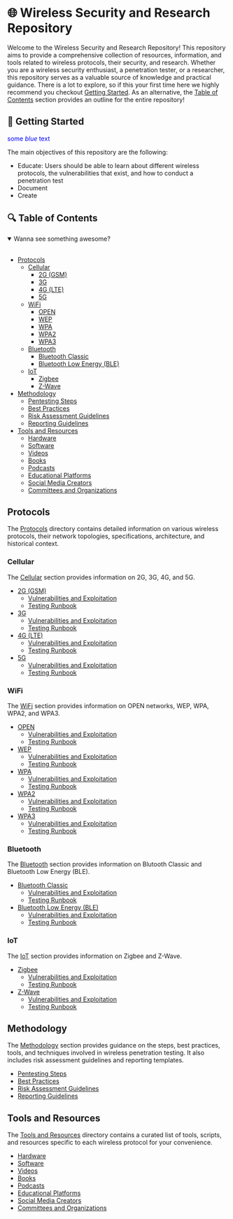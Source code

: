 # 🌐 Wireless Security and Research Repository 

Welcome to the Wireless Security and Research Repository! This repository aims to provide a comprehensive collection of resources, information, and tools related to wireless protocols, their security, and research. Whether you are a wireless security enthusiast, a penetration tester, or a researcher, this repository serves as a valuable source of knowledge and practical guidance. There is a lot to explore, so if this your first time here we highly recommend you checkout [Getting Started](#-getting-started). As an alternative, the [Table of Contents](#-table-of-contents) section provides an outline for the entire repository!

## 🚀 Getting Started
<span style="color:blue">some *blue* text</span>

The main objectives of this repository are the following:
- Educate: Users should be able to learn about different wireless protocols, the vulnerabilities that exist, and how to conduct a penetration test
- Document
- Create

## 🔍 Table of Contents

<details open="">
<summary>Wanna see something awesome?</summary>
<br>
</details>

- [Protocols](#protocols)
  - [Cellular](#cellular)
    - [2G (GSM)](#cellular)
    - [3G](#cellular)
    - [4G (LTE)](#cellular)
    - [5G](#cellular)
  - [WiFi](#wifi)
    - [OPEN](#wifi)
    - [WEP](#wifi)
    - [WPA](#wifi)
    - [WPA2](#wifi)
    - [WPA3](#wifi)
  - [Bluetooth](#bluetooth)
    - [Bluetooth Classic](#bluetooth)
    - [Bluetooth Low Energy (BLE)](#bluetooth)
  - [IoT](#IoT)
    - [Zigbee](#IoT)
    - [Z-Wave](#IoT)
- [Methodology](#methodology)
    - [Pentesting Steps](#methodology)
    - [Best Practices](#methodology)
    - [Risk Assessment Guidelines](#methodology)
    - [Reporting Guidelines](#methodology)
- [Tools and Resources](#tools-and-resources)
    - [Hardware](#tools-and-resources)
    - [Software](#tools-and-resources)
    - [Videos](#tools-and-resources)
    - [Books](#tools-and-resources)
    - [Podcasts](#tools-and-resources)
    - [Educational Platforms](#tools-and-resources)
    - [Social Media Creators](#tools-and-resources)
    - [Committees and Organizations](#tools-and-resources)

## Protocols

The [Protocols](Protocols/) directory contains detailed information on various wireless protocols, their network topologies, specifications, architecture, and historical context.

### Cellular

The [Cellular](Protocols/Cellular/) section provides information on 2G, 3G, 4G, and 5G.

- [2G (GSM)](Protocols/Cellular/2G/)
  - [Vulnerabilities and Exploitation](Protocols/Cellular/2G/Vulnerabilities_and_Exploitation.md)
  - [Testing Runbook](Protocols/Cellular/2G/Testing_Runbook.md)
- [3G](Protocols/Cellular/3G/)
  - [Vulnerabilities and Exploitation](Protocols/Cellular/3G/Vulnerabilities_and_Exploitation.md)
  - [Testing Runbook](Protocols/Cellular/3G/Testing_Runbook.md)
- [4G (LTE)](Protocols/Cellular/4G/)
  - [Vulnerabilities and Exploitation](Protocols/Cellular/4G/Vulnerabilities_and_Exploitation.md)
  - [Testing Runbook](Protocols/Cellular/4G/Testing_Runbook.md)
- [5G](Protocols/Cellular/5G/)
  - [Vulnerabilities and Exploitation](Protocols/Cellular/5G/Vulnerabilities_and_Exploitation.md)
  - [Testing Runbook](Protocols/Cellular/5G/Testing_Runbook.md)
    
### WiFi

The [WiFi](Protocols/WiFi/) section provides information on OPEN networks, WEP, WPA, WPA2, and WPA3.

- [OPEN](Protocols/WiFi/OPEN/)
  - [Vulnerabilities and Exploitation](Protocols/WiFi/OPEN/Vulnerabilities_and_Exploitation.md)
  - [Testing Runbook](Protocols/WiFi/OPEN/Testing_Runbook.md)
- [WEP](Protocols/WiFi/WEP/)
  - [Vulnerabilities and Exploitation](Protocols/WiFi/WEP/Vulnerabilities_and_Exploitation.md)
  - [Testing Runbook](Protocols/WiFi/WEP/Testing_Runbook.md)
- [WPA](Protocols/WiFi/WPA/)
  - [Vulnerabilities and Exploitation](Protocols/WiFi/WPA/Vulnerabilities_and_Exploitation.md)
  - [Testing Runbook](Protocols/WiFi/WPA/Testing_Runbook.md)
- [WPA2](Protocols/WiFi/WPA2/)
  - [Vulnerabilities and Exploitation](Protocols/WiFi/WPA2/Vulnerabilities_and_Exploitation.md)
  - [Testing Runbook](Protocols/WiFi/WPA2/Testing_Runbook.md)
- [WPA3](Protocols/WiFi/WPA3/)
  - [Vulnerabilities and Exploitation](Protocols/WiFi/WPA3/Vulnerabilities_and_Exploitation.md)
  - [Testing Runbook](Protocols/WiFi/WPA3/Testing_Runbook.md)
  
### Bluetooth

The [Bluetooth](Protocols/Bluetooth/) section provides information on Blutooth Classic and Bluetooth Low Energy (BLE).

- [Bluetooth Classic](Protocols/Bluetooth/Classic/)
  - [Vulnerabilities and Exploitation](Protocols/Bluetooth/Classic/Vulnerabilities_and_Exploitation.md)
  - [Testing Runbook](Protocols/Bluetooth/Classic/Testing_Runbook.md)
- [Bluetooth Low Energy (BLE)](Protocols/Bluetooth/BLE/)
  - [Vulnerabilities and Exploitation](Protocols/Bluetooth/BLE/Vulnerabilities_and_Exploitation.md)
  - [Testing Runbook](Protocols/Bluetooth/BLE/Testing_Runbook.md)

### IoT

The [IoT](Protocols/IoT/) section provides information on Zigbee and Z-Wave.

- [Zigbee](Protocols/IoT/Zigbee/)
  - [Vulnerabilities and Exploitation](Protocols/IoT/Zigbee/Vulnerabilities_and_Exploitation.md)
  - [Testing Runbook](Protocols/IoT/Zigbee/Testing_Runbook.md)
- [Z-Wave](Protocols/IoT/Z-Wave/)
  - [Vulnerabilities and Exploitation](Protocols/IoT/Z-Wave/Vulnerabilities_and_Exploitation.md)
  - [Testing Runbook](Protocols/IoT/Z-Wave/Testing_Runbook.md)

## Methodology

The [Methodology](Methodology/) section provides guidance on the steps, best practices, tools, and techniques involved in wireless penetration testing. It also includes risk assessment guidelines and reporting templates.

- [Pentesting Steps](Methodology/Pentesting_Steps.md)
- [Best Practices](Methodology/Best_Practices.md)
- [Risk Assessment Guidelines](Methodology/Risk_Assessment_Guidelines.md)
- [Reporting Guidelines](Methodology/Reporting_Guidelines.md)

## Tools and Resources

The [Tools and Resources](Tools_and_Resources/) directory contains a curated list of tools, scripts, and resources specific to each wireless protocol for your convenience.
- [Hardware](Tools_and_Resources/Hardware.md)
- [Software](Tools_and_Resources/Software.md)
- [Videos](Tools_and_Resources/Videos.md)
- [Books](Tools_and_Resources/Books.md)
- [Podcasts](Tools_and_Resources/Podcasts.md)
- [Educational Platforms](Tools_and_Resources/Educational_Platforms.md)
- [Social Media Creators](Tools_and_Resources/Social_Media_Creators.md)
- [Committees and Organizations](Tools_and_Resources/Committees_and_Organizations)


